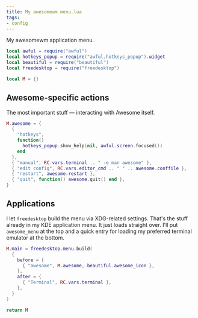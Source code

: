```yaml
---
title: My awesomewm menu.lua
tags:
- config
---
```


My awesomewm application menu.

````lua
local awful = require("awful")
local hotkeys_popup = require("awful.hotkeys_popup").widget
local beautiful = require("beautiful")
local freedesktop = require("freedesktop")

local M = {}
````

## Awesome-specific actions

The most important stuff —
interacting with Awesome itself.

````lua
M.awesome = {
  {
    "hotkeys",
    function()
      hotkeys_popup.show_help(nil, awful.screen.focused())
    end
  },
  { "manual", RC.vars.terminal .. " -e man awesome" },
  { "edit config", RC.vars.editor_cmd .. " " .. awesome.conffile },
  { "restart", awesome.restart },
  { "quit", function() awesome.quit() end },
}
````

## Applications

I let `freedesktop` build the menu via XDG-related settings.
That's the stuff already in my KDE application menu.
It just loads straight over.
I'll put `awesome_menu` at the top and a quick entry for loading my preferred terminal emulator at the bottom.

````lua
M.main = freedesktop.menu.build(
  {
    before = {
      { "awesome", M.awesome, beautiful.awesome_icon },
    },
    after = {
      { "Terminal", RC.vars.terminal },
    },
  }
)

return M
````
